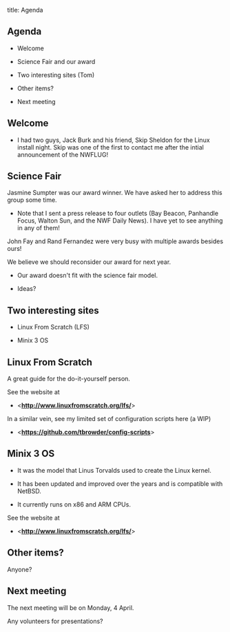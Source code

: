 title: Agenda
<!-- insert-file headers.md -->

## Agenda

- Welcome

- Science Fair and our award

- Two interesting sites (Tom)

- Other items?

- Next meeting

## Welcome

- I had two guys, Jack Burk and his friend, Skip Sheldon for the
  Linux install night.  Skip was one of the first to contact me after
  the intial announcement of the NWFLUG!

## Science Fair

Jasmine Sumpter was our award winner.  We have asked her to address
this group some time.

- Note that I sent a press release to four outlets (Bay Beacon,
  Panhandle Focus, Walton Sun, and the NWF Daily News).  I have yet to
  see anything in any of them!
 
John Fay and Rand Fernandez were very busy with multiple awards besides ours!

We believe we should reconsider our award for next year.  

- Our award doesn't fit with the science fair model. 

- Ideas?


## Two interesting sites

- Linux From Scratch (LFS)

- Minix 3 OS

## Linux From Scratch

A great guide for the do-it-yourself person.

See the website at 

- <**<http://www.linuxfromscratch.org/lfs/>**>

In a similar vein, see my limited set of configuration scripts here (a
WIP)

- <**<https://github.com/tbrowder/config-scripts>**>


## Minix 3 OS

- It was the model that Linus Torvalds used to create the Linux kernel.

- It has been updated and improved over the years and is compatible with NetBSD. 

- It currently runs on x86 and ARM CPUs.

See the website at 

- <**<http://www.linuxfromscratch.org/lfs/>**>

## Other items?

Anyone?

## Next meeting

The next meeting will be on Monday, 4 April.

Any volunteers for presentations?
